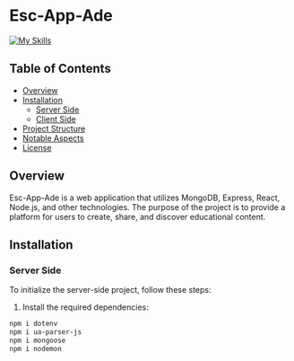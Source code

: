 <!-- # Esc-App-Ade
[![My Skills](https://skillicons.dev/icons?i=mongo,express,react,nodejs,js,html,css,mui)](https://skillicons.dev)
## Overview
WIP
## Installation
### Server Side
```
npm i dotenv
```
```
npm i ua-parser-js
```
```
npm i mongoose
```
```
npm i nodemon
```
### Client Side -->


# Esc-App-Ade

[![My Skills](https://skillicons.dev/icons?i=mongo,express,react,nodejs,js,html,css,mui)](https://skillicons.dev)

## Table of Contents

- [Overview](#overview)
- [Installation](#installation)
  - [Server Side](#server-side)
  - [Client Side](#client-side)
- [Project Structure](#project-structure)
- [Notable Aspects](#notable-aspects)
- [License](#license)

## Overview

Esc-App-Ade is a web application that utilizes MongoDB, Express, React, Node.js, and other technologies. The purpose of the project is to provide a platform for users to create, share, and discover educational content.

## Installation

### Server Side

To initialize the server-side project, follow these steps:

1. Install the required dependencies:

```bash
npm i dotenv
npm i ua-parser-js
npm i mongoose
npm i nodemon